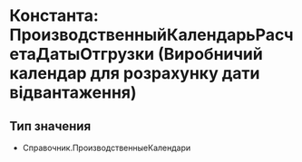 ﻿# Константа: ПроизводственныйКалендарьРасчетаДатыОтгрузки (Виробничий календар для розрахунку дати відвантаження)

## Тип значения

- Справочник.ПроизводственныеКалендари

